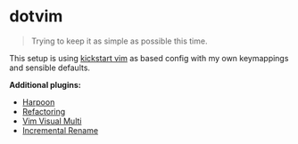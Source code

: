 # dotvim

> Trying to keep it as simple as possible this time.

This setup is using [kickstart vim](https://github.com/nvim-lua/kickstart.nvim)
as based config with my own keymappings and sensible defaults.

**Additional plugins:**

- [Harpoon](https://github.com/ThePrimagen/harpoon)
- [Refactoring](https://github.com/ThePrimeagen/refactoring.nvim)
- [Vim Visual Multi](https://github.com/mg979/vim-visual-multi)
- [Incremental Rename](https://github.com/smjonas/inc-rename.nvim)

